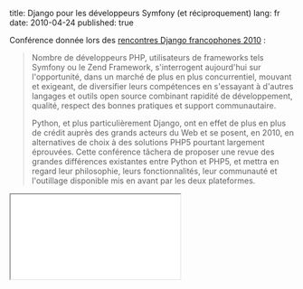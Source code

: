 title: Django pour les développeurs Symfony (et réciproquement)
lang: fr
date: 2010-04-24
published: true

Conférence donnée lors des [rencontres Django francophones 2010](http://rencontres.django-fr.org/2010/)&nbsp;:

> Nombre de développeurs PHP, utilisateurs de frameworks tels Symfony ou le Zend Framework, s'interrogent aujourd'hui sur l'opportunité, dans un marché de plus en plus concurrentiel, mouvant et exigeant, de diversifier leurs compétences en s'essayant à d'autres langages et outils open source combinant rapidité de développement, qualité, respect des bonnes pratiques et support communautaire.
>
> Python, et plus particulièrement Django, ont en effet de plus en plus de crédit auprès des grands acteurs du Web et se posent, en 2010, en alternatives de choix à des solutions PHP5 pourtant largement éprouvées. Cette conférence tâchera de proposer une revue des grandes différences existantes entre Python et PHP5, et mettra en regard leur philosophie, leurs fonctionnalités, leur communauté et l'outillage disponible mis en avant par les deux plateformes.

<iframe src="//www.slideshare.net/slideshow/embed_code/3841024" class="slideshare">
    <p><a href="http://www.slideshare.net/nperriault/symfony-pour-les-dveloppeurs-django-et-rciproquement">Django pour les développeurs Symfony (et réciproquement)</a></p>
</iframe>
